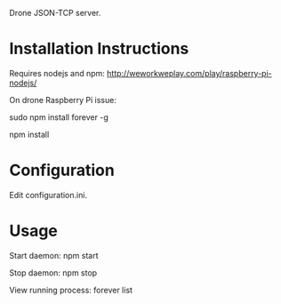 Drone JSON-TCP server.

# Installation Instructions #

Requires nodejs and npm: http://weworkweplay.com/play/raspberry-pi-nodejs/

On drone Raspberry Pi issue:

sudo npm install forever -g

npm install

# Configuration #

Edit configuration.ini.

# Usage #

Start daemon: npm start

Stop daemon: npm stop

View running process: forever list